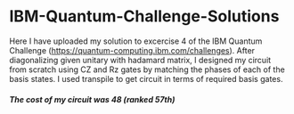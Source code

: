 # IBM-Quantum-Challenge-Solutions
Here I have uploaded my solution to excercise 4 of the IBM Quantum Challenge (https://quantum-computing.ibm.com/challenges). After diagonalizing given unitary with hadamard matrix, I designed my circuit from scratch using CZ and Rz gates by matching the phases of each of the basis states. I used transpile to get circuit in terms of required basis gates. 
##### The cost of my circuit was 48 (ranked 57th)
